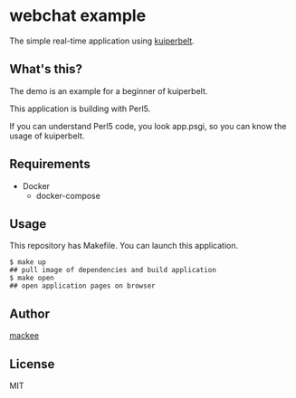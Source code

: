 # webchat example

The simple real-time application using [kuiperbelt](https://github.com/kuiperbelt/kuiperbelt).

## What's this?

The demo is an example for a beginner of kuiperbelt.

This application is building with Perl5.

If you can understand Perl5 code, you look app.psgi, so you can know the usage of kuiperbelt.

## Requirements

- Docker
  - docker-compose

## Usage

This repository has Makefile. You can launch this application.

```console
$ make up
## pull image of dependencies and build application
$ make open
## open application pages on browser
```

## Author

[mackee](https://github.com/mackee)

## License

MIT
